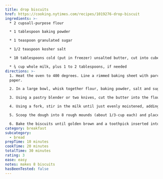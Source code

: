 ```yaml
---
title: drop biscuits
href: https://cooking.nytimes.com/recipes/1019276-drop-biscuit
ingredients: >-
  * 2 cupsall-purpose flour 

  * 1 tablespoon baking powder

  * 1 teaspoon granulated sugar

  * 1/2 teaspoon kosher salt

  * 10 tablespoons cold (put in freezer) unsalted butter, cut into cubes (*I grated it)

  * ¾ cup whole milk, plus 1 to 2 tablespoons, if needed
directions: >-
  1. Heat the oven to 400 degrees. Line a rimmed baking sheet with parchment
  paper. 

  2. In a large bowl, whisk together flour, baking powder, salt and sugar. 

  3. Using a pastry blender or two knives, cut the butter into the flour mixture until it is the texture of coarse meal with some pea-size pieces. (I just use my hands)

  4. Using a fork, stir in the milk until just evenly moistened, adding up to 2 more tablespoons, if necessary, but stopping before the dough gets too wet. 

  5. Scoop the dough into 8 rough mounds (about 1/3-cup each) and place them on the prepared sheets. 

  6. Bake the biscuits until golden brown and a toothpick inserted into the center comes out with moist crumbs attached, about 20 minutes. Serve warm or at room temperature.
category: breakfast
subcategory:
  - bread
prepTime: 10 minutes
cookTime: 20 minutes
totalTime: 30 minutes
rating: 3
ease: easy
notes: makes 8 biscuits
hasBeenTested: false
---
```

